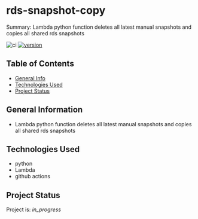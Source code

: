# rds-snapshot-copy

Summary: Lambda python function deletes all latest manual snapshots and copies all shared rds snapshots

![ci](https://github.com/conventional-changelog/standard-version/workflows/ci/badge.svg)
[![version](https://img.shields.io/badge/version-1.x-yellow.svg)](https://semver.org)

## Table of Contents
* [General Info](#general-information)
* [Technologies Used](#technologies-used)
* [Project Status](#project-status)

## General Information
- Lambda python function deletes all latest manual snapshots and copies all shared rds snapshots

## Technologies Used
- python 
- Lambda
- github actions

## Project Status
Project is: _in_progress_